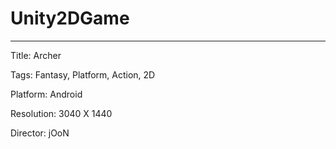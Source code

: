 # Unity2DGame

------------

Title: Archer

Tags: Fantasy, Platform, Action, 2D

Platform: Android

Resolution: 3040 X 1440

Director: jOoN

